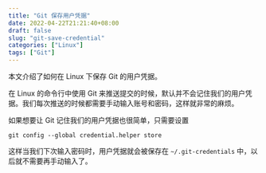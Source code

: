 ```yaml
---
title: "Git 保存用户凭据"
date: 2022-04-22T21:21:40+08:00
draft: false
slug: "git-save-credential"
categories: ["Linux"]
tags: ["Git"]
---
```


本文介绍了如何在 Linux 下保存 Git 的用户凭据。

<!--more-->

在 Linux 的命令行中使用 Git 来推送提交的时候，默认并不会记住我们的用户凭据。我们每次推送的时候都需要手动输入账号和密码，这样就非常的麻烦。

如果想要让 Git 记住我们的用户凭据也很简单，只需要设置

```
git config --global credential.helper store
```

这样当我们下次输入密码时，用户凭据就会被保存在 `~/.git-credentials` 中，以后就不需要再手动输入了。
